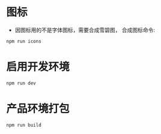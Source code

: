 # 图标

+ 因图标用的不是字体图标，需要合成雪碧图， 合成图标命令:

```
npm run icons
```

# 启用开发环境

```
npm run dev
```

# 产品环境打包

```
npm run build
```
